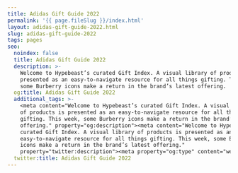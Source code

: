 ```yaml
---
title: Adidas Gift Guide 2022
permalink: '{{ page.fileSlug }}/index.html'
layout: adidas-gift-guide-2022.html
slug: adidas-gift-guide-2022
tags: pages
seo:
  noindex: false
  title: Adidas Gift Guide 2022
  description: >-
    Welcome to Hypebeast’s curated Gift Index. A visual library of products is
    presented as an easy-to-navigate resource for all things gifting. This week,
    some Burberry icons make a return in the brand’s latest offering.
  og:title: Adidas Gift Guide 2022
  additional_tags: >-
    <meta content="Welcome to Hypebeast’s curated Gift Index. A visual library
    of products is presented as an easy-to-navigate resource for all things
    gifting. This week, some Burberry icons make a return in the brand’s latest
    offering." property="og:description"><meta content="Welcome to Hypebeast’s
    curated Gift Index. A visual library of products is presented as an
    easy-to-navigate resource for all things gifting. This week, some Burberry
    icons make a return in the brand’s latest offering."
    property="twitter:description"><meta property="og:type" content="website">
  twitter:title: Adidas Gift Guide 2022
---
```



